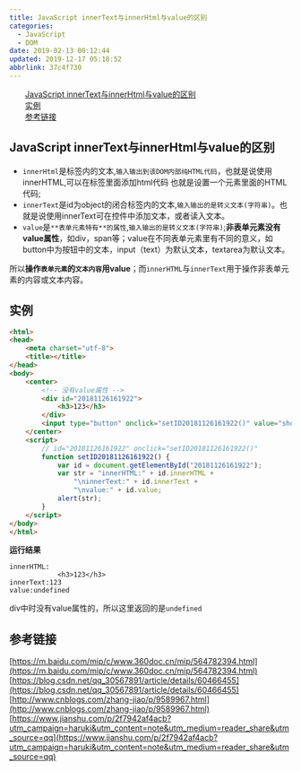 ```yaml
---
title: JavaScript innerText与innerHtml与value的区别
categories: 
  - JavaScript
  - DOM
date: 2019-02-13 00:12:44
updated: 2019-12-17 05:18:52
abbrlink: 37c4f730
---
```

<div id='my_toc'><a href="/blog/37c4f730/#JavaScript-innerText与innerHtml与value的区别" class="header_2">JavaScript innerText与innerHtml与value的区别</a>&nbsp;<br><a href="/blog/37c4f730/#实例" class="header_2">实例</a>&nbsp;<br><a href="/blog/37c4f730/#参考链接" class="header_2">参考链接</a>&nbsp;<br></div>
<style>.header_1{margin-left: 1em;}.header_2{margin-left: 2em;}.header_3{margin-left: 3em;}.header_4{margin-left: 4em;}.header_5{margin-left: 5em;}.header_6{margin-left: 6em;}</style>
<!--more-->
<script>if (navigator.platform.search('arm')==-1){document.getElementById('my_toc').style.display = 'none';}var e,p = document.getElementsByTagName('p');while (p.length>0) {e = p[0];e.parentElement.removeChild(e);}</script>

<!--end-->
## JavaScript innerText与innerHtml与value的区别 ##
- `innerHtml`是标签内的文本,`输入输出到该DOM内部纯HTML代码`，也就是说使用innerHTML,可以在标签里面添加html代码  也就是设置一个元素里面的HTML代码;
- `innerText`是id为object的闭合标签内的文本,`输入输出的是转义文本(字符串)`。也就是说使用innerText可在控件中添加文本，或者读入文本。
- `value`是`**表单元素特有**的属性`,`输入输出的是转义文本(字符串)`;**非表单元素没有value属性**，如div，span等；value在不同表单元素里有不同的意义，如button中为按钮中的文本，input（text）为默认文本，textarea为默认文本。

所以**操作`表单元素`的`文本内容`用value**；而`innerHTML`与`innerText`用于操作非表单元素的内容或文本内容。


## 实例 ##
```html
<html>
<head>
    <meta charset="utf-8">
    <title></title>
</head>
<body>
    <center>
        <!-- 没有value属性 -->
        <div id="20181126161922">
            <h3>123</h3>
        </div>
        <input type="button" onclick="setID20181126161922()" value="showDIV">
    </center>
    <script>
        // id="20181126161922" onclick="setID20181126161922()"
        function setID20181126161922() {
            var id = document.getElementById("20181126161922");
            var str = "innerHTML:" + id.innerHTML +
                "\ninnerText:" + id.innerText +
                "\nvalue:" + id.value;
            alert(str);
        }
    </script>
</body>
</html>
```
**运行结果**
```
innerHTML:
            <h3>123</h3>
innerText:123
value:undefined
```
div中时没有value属性的，所以这里返回的是`undefined`

## 参考链接 ##
[https://m.baidu.com/mip/c/www.360doc.cn/mip/564782394.html](https://m.baidu.com/mip/c/www.360doc.cn/mip/564782394.html)
[https://blog.csdn.net/qq_30567891/article/details/60466455](https://blog.csdn.net/qq_30567891/article/details/60466455)
[http://www.cnblogs.com/zhang-jiao/p/9589967.html](http://www.cnblogs.com/zhang-jiao/p/9589967.html)
[https://www.jianshu.com/p/2f7942af4acb?utm_campaign=haruki&utm_content=note&utm_medium=reader_share&utm_source=qq](https://www.jianshu.com/p/2f7942af4acb?utm_campaign=haruki&utm_content=note&utm_medium=reader_share&utm_source=qq)
